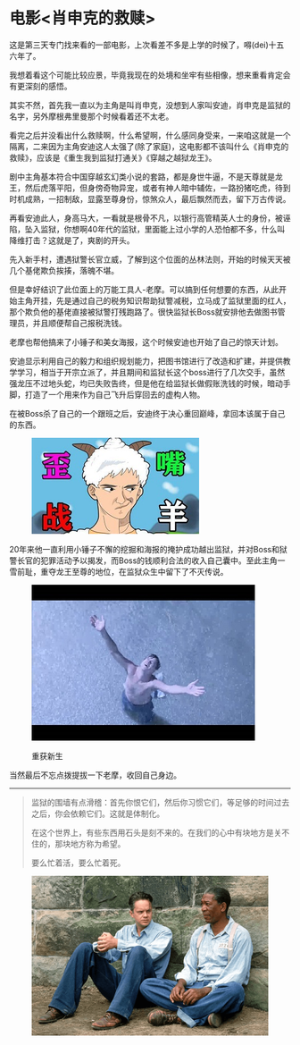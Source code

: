 # 电影<肖申克的救赎>

这是第三天专门找来看的一部电影，上次看差不多是上学的时候了，嘚(dei)十五六年了。

我想着看这个可能比较应景，毕竟我现在的处境和坐牢有些相像，想来重看肯定会有更深刻的感悟。

其实不然，首先我一直以为主角是叫肖申克，没想到人家叫安迪，肖申克是监狱的名字，另外摩根弗里曼那个时候看着还不太老。

看完之后并没看出什么救赎啊，什么希望啊，什么感同身受来，一来咱这就是一个隔离，二来因为主角安迪这人太强了(除了家庭)，这电影都不该叫什么《肖申克的救赎》，应该是《重生我到监狱打通关》《穿越之越狱龙王》。

剧中主角基本符合中国穿越玄幻类小说的套路，都是身世牛逼，不是天尊就是龙王，然后虎落平阳，但身傍奇物异宠，或者有神人暗中辅佐，一路扮猪吃虎，待到时机成熟，一招制敌，显露至尊身份，惊煞众人，最后飘然而去，留下万古传说。

再看安迪此人，身高马大，一看就是根骨不凡，以银行高管精英人士的身份，被诬陷，坠入监狱，你想啊40年代的监狱，里面能上过小学的人恐怕都不多，什么叫降维打击？这就是了，爽剧的开头。

先入新手村，遭遇狱警长官立威，了解到这个位面的丛林法则，开始的时候天天被几个基佬欺负挨揍，落魄不堪。

但是幸好结识了此位面上的万能工具人-老摩。可以搞到任何想要的东西，从此开始主角开挂，先是通过自己的税务知识帮助狱警减税，立马成了监狱里面的红人，那个欺负他的基佬直接被狱警打残跑路了。很快监狱长Boss就安排他去做图书管理员，并且顺便帮自己报税洗钱。

老摩也帮他搞来了小锤子和美女海报，这个时候安迪也开始了自己的惊天计划。

安迪显示利用自己的毅力和组织规划能力，把图书馆进行了改造和扩建，并提供教学学习，相当于开宗立派了，并且期间和监狱长这个boss进行了几次交手，虽然强龙压不过地头蛇，均已失败告终，但是他在给监狱长做假账洗钱的时候，暗动手脚，打造了一个用来作为自己飞升后穿回去的虚构人物。

在被Boss杀了自己的一个跟班之后，安迪终于决心重回巅峰，拿回本该属于自己的东西。

<figure><img src=".gitbook/assets/22111607.jpeg" alt=""><figcaption></figcaption></figure>

20年来他一直利用小锤子不懈的挖掘和海报的掩护成功越出监狱，并对Boss和狱警长官的犯罪活动予以揭发，而Boss的钱顺利合法的收入自己囊中。至此主角一雪前耻，重夺龙王至尊的地位，在监狱众生中留下了不灭传说。

<figure><img src=".gitbook/assets/22111608.jpg" alt=""><figcaption><p>重获新生</p></figcaption></figure>


当然最后不忘点拨提拔一下老摩，收回自己身边。

***

> 监狱的围墙有点滑稽：首先你恨它们，然后你习惯它们，等足够的时间过去之后，你会依赖它们。这就是体制化。
>
> 在这个世界上，有些东西用石头是刻不来的。在我们的心中有块地方是关不住的，那块地方称为希望。
>
> 要么忙着活，要么忙着死。

<figure><img src=".gitbook/assets/22111609.png" alt=""><figcaption></figcaption></figure>



